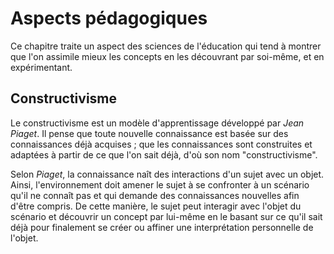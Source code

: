 # Aspects pédagogiques
Ce chapitre traite un aspect des sciences de l'éducation qui tend à montrer que l'on assimile mieux les concepts en les découvrant par soi-même, et en expérimentant.

## Constructivisme

Le constructivisme est un modèle d'apprentissage développé par *Jean Piaget*. Il pense que toute nouvelle connaissance est basée sur des connaissances déjà acquises ; que les connaissances sont construites et adaptées à partir de ce que l'on sait déjà, d'où son nom "constructivisme".

Selon *Piaget*, la connaissance naît des interactions d'un sujet avec un objet. Ainsi, l'environnement doit amener le sujet à se confronter à un scénario qu'il ne connaît pas et qui demande des connaissances nouvelles afin d'être compris. De cette manière, le sujet peut interagir avec l'objet du scénario et découvrir un concept par lui-même en le basant sur ce qu'il sait déjà pour finalement se créer ou affiner une interprétation personnelle de l'objet.